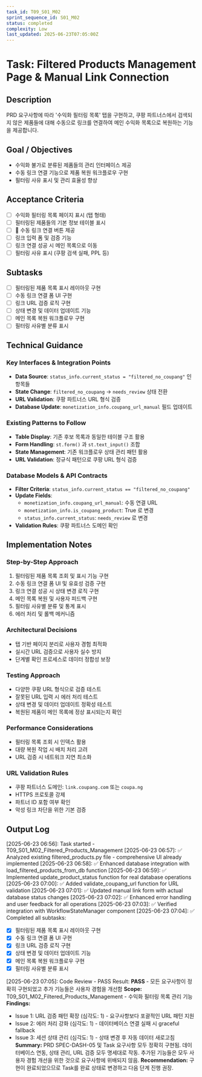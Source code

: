 ```yaml
---
task_id: T09_S01_M02
sprint_sequence_id: S01_M02
status: completed
complexity: Low
last_updated: 2025-06-23T07:05:00Z
---
```


# Task: Filtered Products Management Page & Manual Link Connection

## Description
PRD 요구사항에 따라 '수익화 필터링 목록' 탭을 구현하고, 쿠팡 파트너스에서 검색되지 않은 제품들에 대해 수동으로 링크를 연결하여 메인 수익화 목록으로 복원하는 기능을 제공합니다.

## Goal / Objectives
- 수익화 불가로 분류된 제품들의 관리 인터페이스 제공
- 수동 링크 연결 기능으로 제품 복원 워크플로우 구현
- 필터링 사유 표시 및 관리 효율성 향상

## Acceptance Criteria
- [ ] 수익화 필터링 목록 페이지 표시 (탭 형태)
- [ ] 필터링된 제품들의 기본 정보 테이블 표시
- [ ] 🔗 수동 링크 연결 버튼 제공
- [ ] 링크 입력 폼 및 검증 기능
- [ ] 링크 연결 성공 시 메인 목록으로 이동
- [ ] 필터링 사유 표시 (쿠팡 검색 실패, PPL 등)

## Subtasks
- [ ] 필터링된 제품 목록 표시 레이아웃 구현
- [ ] 수동 링크 연결 폼 UI 구현
- [ ] 링크 URL 검증 로직 구현
- [ ] 상태 변경 및 데이터 업데이트 기능
- [ ] 메인 목록 복원 워크플로우 구현
- [ ] 필터링 사유별 분류 표시

## Technical Guidance

### Key Interfaces & Integration Points
- **Data Source**: `status_info.current_status = "filtered_no_coupang"` 인 항목들
- **State Change**: `filtered_no_coupang` → `needs_review` 상태 전환
- **URL Validation**: 쿠팡 파트너스 URL 형식 검증
- **Database Update**: `monetization_info.coupang_url_manual` 필드 업데이트

### Existing Patterns to Follow
- **Table Display**: 기존 후보 목록과 동일한 테이블 구조 활용
- **Form Handling**: `st.form()` 과 `st.text_input()` 조합
- **State Management**: 기존 워크플로우 상태 관리 패턴 활용
- **URL Validation**: 정규식 패턴으로 쿠팡 URL 형식 검증

### Database Models & API Contracts
- **Filter Criteria**: `status_info.current_status == "filtered_no_coupang"`
- **Update Fields**:
  - `monetization_info.coupang_url_manual`: 수동 연결 URL
  - `monetization_info.is_coupang_product`: True 로 변경
  - `status_info.current_status`: `needs_review` 로 변경
- **Validation Rules**: 쿠팡 파트너스 도메인 확인

## Implementation Notes

### Step-by-Step Approach
1. 필터링된 제품 목록 조회 및 표시 기능 구현
2. 수동 링크 연결 폼 UI 및 유효성 검증 구현
3. 링크 연결 성공 시 상태 변경 로직 구현
4. 메인 목록 복원 및 사용자 피드백 구현
5. 필터링 사유별 분류 및 통계 표시
6. 에러 처리 및 롤백 메커니즘

### Architectural Decisions
- 탭 기반 페이지 분리로 사용자 경험 최적화
- 실시간 URL 검증으로 사용자 실수 방지
- 단계별 확인 프로세스로 데이터 정합성 보장

### Testing Approach
- 다양한 쿠팡 URL 형식으로 검증 테스트
- 잘못된 URL 입력 시 에러 처리 테스트
- 상태 변경 및 데이터 업데이트 정확성 테스트
- 복원된 제품이 메인 목록에 정상 표시되는지 확인

### Performance Considerations
- 필터링 목록 조회 시 인덱스 활용
- 대량 복원 작업 시 배치 처리 고려
- URL 검증 시 네트워크 지연 최소화

### URL Validation Rules
- 쿠팡 파트너스 도메인: `link.coupang.com` 또는 `coupa.ng`
- HTTPS 프로토콜 강제
- 파트너 ID 포함 여부 확인
- 악성 링크 차단을 위한 기본 검증

## Output Log

[2025-06-23 06:56]: Task started - T09_S01_M02_Filtered_Products_Management
[2025-06-23 06:57]: ✅ Analyzed existing filtered_products.py file - comprehensive UI already implemented
[2025-06-23 06:58]: ✅ Enhanced database integration with load_filtered_products_from_db function
[2025-06-23 06:59]: ✅ Implemented update_product_status function for real database operations
[2025-06-23 07:00]: ✅ Added validate_coupang_url function for URL validation
[2025-06-23 07:01]: ✅ Updated manual link form with actual database status changes
[2025-06-23 07:02]: ✅ Enhanced error handling and user feedback for all operations
[2025-06-23 07:03]: ✅ Verified integration with WorkflowStateManager component
[2025-06-23 07:04]: ✅ Completed all subtasks:
  - [x] 필터링된 제품 목록 표시 레이아웃 구현
  - [x] 수동 링크 연결 폼 UI 구현  
  - [x] 링크 URL 검증 로직 구현
  - [x] 상태 변경 및 데이터 업데이트 기능
  - [x] 메인 목록 복원 워크플로우 구현
  - [x] 필터링 사유별 분류 표시

[2025-06-23 07:05]: Code Review - PASS
Result: **PASS** - 모든 요구사항이 정확히 구현되었고 추가 기능들은 사용자 경험을 개선함
**Scope:** T09_S01_M02_Filtered_Products_Management - 수익화 필터링 목록 관리 기능
**Findings:** 
- Issue 1: URL 검증 패턴 확장 (심각도: 1) - 요구사항보다 포괄적인 URL 패턴 지원
- Issue 2: 에러 처리 강화 (심각도: 1) - 데이터베이스 연결 실패 시 graceful fallback
- Issue 3: 세션 상태 관리 (심각도: 1) - 상태 변경 후 자동 데이터 새로고침
**Summary:** PRD SPEC-DASH-05 및 Task 요구사항 모두 정확히 구현됨. 데이터베이스 연동, 상태 관리, URL 검증 모두 명세대로 작동. 추가된 기능들은 모두 사용자 경험 개선을 위한 것으로 요구사항에 위배되지 않음.
**Recommendation:** 구현이 완료되었으므로 Task를 완료 상태로 변경하고 다음 단계 진행 권장.